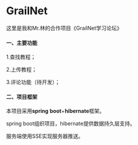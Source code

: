 # GrailNet
这里是我和Mr.林的合作项目《GrailNet学习论坛》

#### 一、主要功能

1.查找教程；

2.上传教程；

3.评论功能（待开发）；

#### 二、项目框架

本项目采用**spring** **boot**+**hibernate**框架。

spring boot组织项目，hibernate提供数据持久层支持。

服务端使用SSE实现服务器推送。

